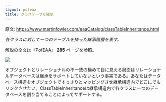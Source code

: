 ```yaml
---
layout: pofeaa
title: クラステーブル継承
---
```


原文: <https://www.martinfowler.com/eaaCatalog/classTableInheritance.html>

*各クラスに対して一つのテーブルを持った継承階層を表す。*

解説の全文は『PofEAA』 **285** ページを参照。

![](https://www.martinfowler.com/eaaCatalog/classInheritanceTableSketch.gif)

オブジェクトとリレーショナルの不一致の極めて目に見える局面はリレーショナルデータベースは継承をサポートしていないという事実である。あなたはデータベース構造をオブジェクトですっきりとマッピングさせ継承構造内でどこにでもリンクさせたい。ClassTableInheritanceは継承構造内で各クラスに一つのデータベースを割り当てることによってサポートする。
